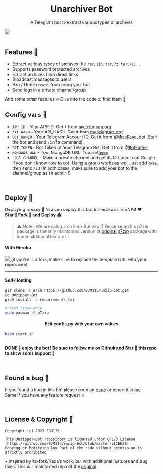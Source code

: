 <h1 align="center">Unarchiver Bot</h1>

<p align="center">
  A Telegram bot to extract various types of archives
</p>

<img align="center" src="https://telegra.ph/file/426207477776ffa00519f.png"/>
</br></br>


## Features 👀

- Extract various types of archives like `rar`, `zip`, `tar`, `7z`, `tar.xz`, …
- Supports password protected archives
- Extract archives from direct links
- Broadcast messages to users
- Ban / Unban users from using your bot
- Send logs in a private channel/group

And some other features 🔥 Dive into the code to find them 🤭


## Config vars 📖

- `APP_ID` - Your APP ID. Get it from [my.telegram.org](my.telegram.org)
- `API_HASH` - Your API_HASH. Get it from [my.telegram.org](my.telegram.org)
- `BOT_OWNER` - Your Telegram Account ID. Get it from [@MissRose_bot](https://t.me/MissRose_bot) (Start the bot and send <samp>/info</samp> command).
- `BOT_TOKEN` - Bot Token of Your Telegram Bot. Get it from [@BotFather](https://t.me/BotFather)
- `MONGODB_URL` - Your MongoDB URL, Tutorial [here](https://www.youtube.com/watch?v=0aYrJTfYBHU)
- `LOGS_CHANNEL` - Make a private channel and get its ID (search on Google if you don't know how to do). Using a group works as well, just add [`Rose`](https://t.me/MissRose_bot?groupstart=startbot), then send `/id` (In both cases, make sure to add your bot to the channel/group as an admin !)

</br>


## Deploy 🚧

Deploying is easy 🥰 You can deploy this bot in Heroku or in a VPS ♥️  
**Star 🌟 Fork 🍴 and Deploy 📤**

> ⚠️ Note :
> We are using arch linux
> But why 🤔 Because arch's p7zip package is the only maintained version of [original p7zip](http://p7zip.sourceforge.net/) package with some additional features !

#### With Heroku

<a href="https://www.heroku.com/deploy?template=https://github.com/EDM115/unzip-bot/tree/master">
  <img src="https://www.herokucdn.com/deploy/button.svg">
</a> (if you're in a fork, make sure to replace the template URL with your repo’s one)

---

#### Self-Hosting

```bash
git clone -b arch https://github.com/EDM115/unzip-bot.git
cd Unzipper-Bot
pip3 install -r requirements.txt

# Arch linux only
sudo pacman -S p7zip
```

<h4 align="center">Edit config.py with your own values</h4>

```bash
bash start.sh
```

---

**DONE 🥳 enjoy the bot ! Be sure to follow me on [Github](https://github.com/EDM115) and Star 🌟 this repo to show some support 🥺**

</br>


## Found a bug 🐞

If you found a bug in this bot please open an [issue](https://github.com/EDM115/unzip-bot/issues) or report it at [me](https://t.me/EDM115)  
Same if you have any feature request ☺️

</br>


## License & Copyright 👮

```
Copyright (c) 2022 EDM115

This Unzipper-Bot repository is licensed under GPLv3 License (https://github.com/EDM115/unzip-bot/blob/master/LICENSE)
Copying or Modifying Any Part of the code without permission is strictly prohibited
```

• Inspired by Itz-fork/Nexa’s work, but with additional features and bug fixes. This is a maintained repo of the [original](https://github.com/Itz-fork/Unzipper-Bot)
